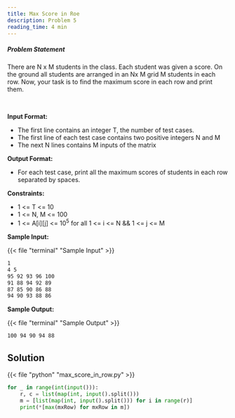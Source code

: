 ```yaml
---
title: Max Score in Roe
description: Problem 5
reading_time: 4 min
---
```


##### Problem Statement

There are N x M students in the class. Each student was given a score. On the ground all students are arranged in an Nx M grid M students in each row. Now, your task is to find the maximum score in each row and print them.

</br>

**Input Format:**

- The first line contains an integer T, the number of test cases.
- The first line of each test case contains two positive integers N and M
- The next N lines contains M inputs of the matrix

**Output Format:**

- For each test case, print all the maximum scores of students in each row separated by spaces.

**Constraints:**

- 1 <= T <= 10
- 1 <= N, M <= 100
- 1 <= A[i][j] <= 10<sup>5</sup> for all 1 <= i <= N && 1 <= j <= M

**Sample Input:**

{{< file "terminal" "Sample Input" >}}

```md
1
4 5
95 92 93 96 100
91 88 94 92 89
87 85 90 86 88
94 90 93 88 86
```

**Sample Output:**

{{< file "terminal" "Sample Output" >}}

```md
100 94 90 94 88
```

## Solution

<!-- **Approach:** -->

{{< file "python" "max_score_in_row.py" >}}

```py
for _ in range(int(input())):
    r, c = list(map(int, input().split()))
    m = [list(map(int, input().split())) for i in range(r)]
    print(*[max(mxRow) for mxRow in m])
```

